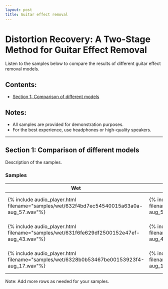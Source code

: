 ```yaml
---
layout: post
title: Guitar effect removal
---
```


# Distortion Recovery: A Two-Stage Method for Guitar Effect Removal

Listen to the samples below to compare the results of different guitar effect removal models.

## Contents:
- [Section 1: Comparison of different models](#section-1)

## Notes:
- All samples are provided for demonstration purposes.
- For the best experience, use headphones or high-quality speakers.

---

## Section 1: Comparison of different models

Description of the samples.

### Samples

| Wet | Dry | Ours | HifiGAN denoiser | Demucs V3 | DCUnet |
|-----|-----|------|------------------|-----------|--------|
| {% include audio_player.html filename="samples/wet/632f4bd7ec54540015a63a0a-aug_57.wav"%} | {% include audio_player.html filename="samples/dry/632f4bd7ec54540015a63a0a-aug_57.wav"%} | {% include audio_player.html filename="samples/mel2mel_hifigan_finetune/632f4bd7ec54540015a63a0a-aug_57.wav"%} | {% include audio_player.html filename="samples/hifigan-denoiser/632f4bd7ec54540015a63a0a-aug_57.wav"%} | {% include audio_player.html filename="samples/Demucs_pred/632f4bd7ec54540015a63a0a-aug_57.wav"%} | {% include audio_player.html filename="samples/DCUNet_pred/632f4bd7ec54540015a63a0a-aug_57.wav"%} |
| {% include audio_player.html filename="samples/wet/631f6fe629df2500152e47ef-aug_43.wav"%} | {% include audio_player.html filename="samples/dry/631f6fe629df2500152e47ef-aug_43.wav"%} | {% include audio_player.html filename="samples/mel2mel_hifigan_finetune/631f6fe629df2500152e47ef-aug_43.wav"%} | {% include audio_player.html filename="samples/hifigan-denoiser/631f6fe629df2500152e47ef-aug_43.wav"%} | {% include audio_player.html filename="samples/Demucs_pred/631f6fe629df2500152e47ef-aug_43.wav"%} | {% include audio_player.html filename="samples/DCUNet_pred/631f6fe629df2500152e47ef-aug_43.wav"%} |
| {% include audio_player.html filename="samples/wet/6328b0b53467be00153923f4-aug_17.wav"%} | {% include audio_player.html filename="samples/dry/6328b0b53467be00153923f4-aug_17.wav"%} | {% include audio_player.html filename="samples/mel2mel_hifigan_finetune/6328b0b53467be00153923f4-aug_17.wav"%} | {% include audio_player.html filename="samples/hifigan-denoiser/6328b0b53467be00153923f4-aug_17.wav"%} | {% include audio_player.html filename="samples/Demucs_pred/6328b0b53467be00153923f4-aug_17.wav"%} | {% include audio_player.html filename="samples/DCUNet_pred/6328b0b53467be00153923f4-aug_17.wav"%} |

Note: Add more rows as needed for your samples.
